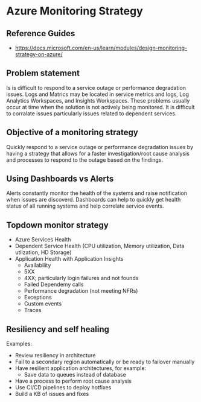 # Azure Monitoring Strategy

## Reference Guides

- https://docs.microsoft.com/en-us/learn/modules/design-monitoring-strategy-on-azure/

## Problem statement

Is is difficult to respond to a service outage or performance degradation issues. Logs and Matrics may be located in service metrics and logs, Log Analytics Workspaces, and Insights Workspaces. These problems usually occur at time when the solution is not actively being monitored. It is difficult to corralate issues particularly issues related to dependent services.

## Objective of a monitoring strategy

Quickly respond to a service outage or performance degradation issues by having a strategy that allows for a faster investigation/root cause analysis and processes to respond to the outage based on the findings.

## Using Dashboards vs Alerts

Alerts constantly monitor the health of the systems and raise notification when issues are discoverd. Dashboards can help to quickly get health status of all running systems and help correlate service events. 

## Topdown monitor strategy

- Azure Services Health
- Dependent Service Health (CPU utilization, Memory utilization, Data utlization, HD Storage)
- Application Health with Application Insights
  - Availability
  - 5XX
  - 4XX; particularly login failures and not founds
  - Failed Dependemy calls
  - Performance degradation (not meeting NFRs)
  - Exceptions
  - Custom events
  - Traces

## Resiliency and self healing

Examples:
- Review resiliency in architecture
- Fail to a secondary region automatically or be ready to failover manually
- Have resilient application architectures, for example:
  - Save data to queues instead of database
- Have a process to perform root cause analysis
- Use CI/CD pipelines to deploy hotfixes
- Build a KB of issues and fixes

